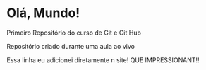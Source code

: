 # Olá, Mundo!
 Primeiro Repositório do curso de Git e Git Hub

Repositório criado durante uma aula ao vivo

Essa linha eu adicionei diretamente  n site! QUE IMPRESSIONANT!!
